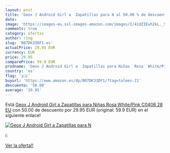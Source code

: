 ```yaml
---
layout: post
title: 'Geox J Android Girl a  Zapatillas para N al 50.00 % de descuento'
date: 
image: 'https://images-eu.ssl-images-amazon.com/images/I/41dZIEuh2kL._SL200_.jpg'
comments: true
category: ofertas
author: ring
slug: 'B07DK33DF1-es'
actualPrice: 29.95 EUR
currency: EUR
price: 29.95
comparePrice: 59.9 EUR
prodname: 'Geox J Android Girl a  Zapatillas para Niñas  Rosa  White/Pink C0406   28 EU'
country: 'es'
flag: '🇪🇸'
buyurl: 'https://www.amazon.es/dp/B07DK33DF1/?tag=tolees-21'
descuento: '50.00'
average: '29.95'
---
```


Está [Geox J Android Girl a  Zapatillas para Niñas  Rosa  White/Pink C0406   28 EU](https://www.amazon.es/dp/B07DK33DF1/?tag=tolees-21) con 50.00 de descuento por 29.95 EUR (original: 59.9 EUR) en el siguiente enlace!

[![Geox J Android Girl a  Zapatillas para N](https://images-eu.ssl-images-amazon.com/images/I/41dZIEuh2kL._SL200_.jpg)](https://www.amazon.es/dp/B07DK33DF1/?tag=tolees-21)

ℹ️:


[Ver la oferta!!](https://www.amazon.es/dp/B07DK33DF1/?tag=tolees-21)
